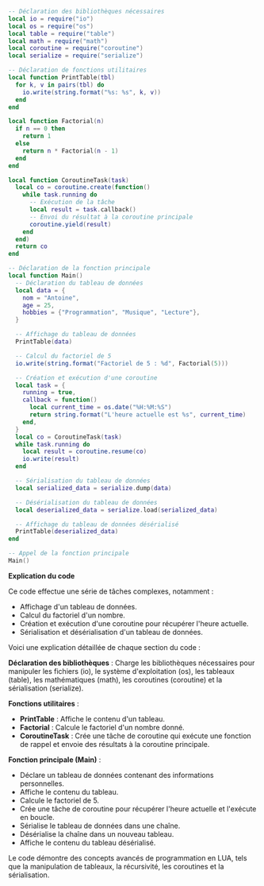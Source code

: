 ```lua
-- Déclaration des bibliothèques nécessaires
local io = require("io")
local os = require("os")
local table = require("table")
local math = require("math")
local coroutine = require("coroutine")
local serialize = require("serialize")

-- Déclaration de fonctions utilitaires
local function PrintTable(tbl)
  for k, v in pairs(tbl) do
    io.write(string.format("%s: %s", k, v))
  end
end

local function Factorial(n)
  if n == 0 then
    return 1
  else
    return n * Factorial(n - 1)
  end
end

local function CoroutineTask(task)
  local co = coroutine.create(function()
    while task.running do
      -- Exécution de la tâche
      local result = task.callback()
      -- Envoi du résultat à la coroutine principale
      coroutine.yield(result)
    end
  end)
  return co
end

-- Déclaration de la fonction principale
local function Main()
  -- Déclaration du tableau de données
  local data = {
    nom = "Antoine",
    age = 25,
    hobbies = {"Programmation", "Musique", "Lecture"},
  }

  -- Affichage du tableau de données
  PrintTable(data)

  -- Calcul du factoriel de 5
  io.write(string.format("Factoriel de 5 : %d", Factorial(5)))

  -- Création et exécution d'une coroutine
  local task = {
    running = true,
    callback = function()
      local current_time = os.date("%H:%M:%S")
      return string.format("L'heure actuelle est %s", current_time)
    end,
  }
  local co = CoroutineTask(task)
  while task.running do
    local result = coroutine.resume(co)
    io.write(result)
  end

  -- Sérialisation du tableau de données
  local serialized_data = serialize.dump(data)

  -- Désérialisation du tableau de données
  local deserialized_data = serialize.load(serialized_data)

  -- Affichage du tableau de données désérialisé
  PrintTable(deserialized_data)
end

-- Appel de la fonction principale
Main()
```

**Explication du code**

Ce code effectue une série de tâches complexes, notamment :

* Affichage d'un tableau de données.
* Calcul du factoriel d'un nombre.
* Création et exécution d'une coroutine pour récupérer l'heure actuelle.
* Sérialisation et désérialisation d'un tableau de données.

 Voici une explication détaillée de chaque section du code :

**Déclaration des bibliothèques** : Charge les bibliothèques nécessaires pour manipuler les fichiers (io), le système d'exploitation (os), les tableaux (table), les mathématiques (math), les coroutines (coroutine) et la sérialisation (serialize).

**Fonctions utilitaires** :

  * **PrintTable** : Affiche le contenu d'un tableau.
  * **Factorial** : Calcule le factoriel d'un nombre donné.
  * **CoroutineTask** : Crée une tâche de coroutine qui exécute une fonction de rappel et envoie des résultats à la coroutine principale.

**Fonction principale (Main)** :

  * Déclare un tableau de données contenant des informations personnelles.
  * Affiche le contenu du tableau.
  * Calcule le factoriel de 5.
  * Crée une tâche de coroutine pour récupérer l'heure actuelle et l'exécute en boucle.
  * Sérialise le tableau de données dans une chaîne.
  * Désérialise la chaîne dans un nouveau tableau.
  * Affiche le contenu du tableau désérialisé.

Le code démontre des concepts avancés de programmation en LUA, tels que la manipulation de tableaux, la récursivité, les coroutines et la sérialisation.